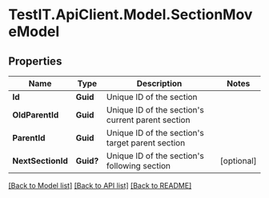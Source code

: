 # TestIT.ApiClient.Model.SectionMoveModel

## Properties

Name | Type | Description | Notes
------------ | ------------- | ------------- | -------------
**Id** | **Guid** | Unique ID of the section | 
**OldParentId** | **Guid** | Unique ID of the section&#39;s current parent section | 
**ParentId** | **Guid** | Unique ID of the section&#39;s target parent section | 
**NextSectionId** | **Guid?** | Unique ID of the section&#39;s following section | [optional] 

[[Back to Model list]](../README.md#documentation-for-models) [[Back to API list]](../README.md#documentation-for-api-endpoints) [[Back to README]](../README.md)

